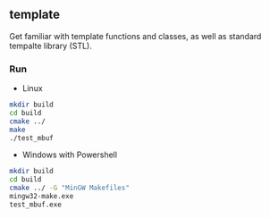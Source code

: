 ## template

Get familiar with template functions and classes, as well as standard tempalte library (STL).

### Run

* Linux
```bash
mkdir build
cd build
cmake ../
make
./test_mbuf
```

* Windows with Powershell
```bash
mkdir build
cd build
cmake ../ -G "MinGW Makefiles"
mingw32-make.exe
test_mbuf.exe
```
